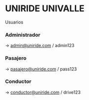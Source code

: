 # UNIRIDE UNIVALLE

 Usuarios

### Administrador 
→ admin@uniride.com
 / admin123

### Pasajero 
→ pasajero@uniride.com
 / pass123

### Conductor 
→ conductor@uniride.com
 / drive123
